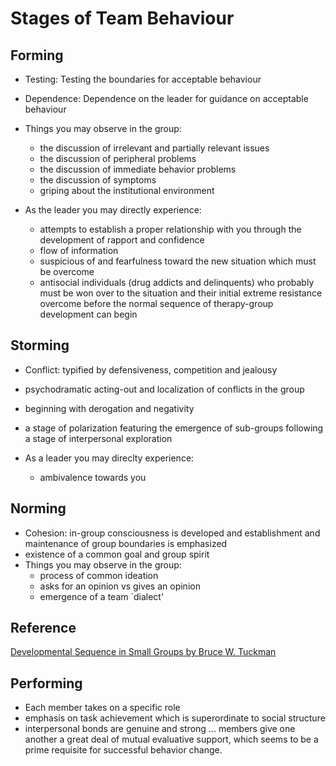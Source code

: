 # Stages of Team Behaviour


## Forming
- Testing: Testing the boundaries for acceptable behaviour
- Dependence: Dependence on the leader for guidance on acceptable behaviour

- Things you may observe in the group: 
  - the discussion of irrelevant and partially relevant issues
  - the discussion of peripheral problems
  - the discussion of immediate behavior problems
  - the discussion of symptoms
  - griping about the institutional environment


- As the leader you may directly experience:
  - attempts to establish a proper relationship with you through the development of rapport and confidence
  - flow of information
  - suspicious of and fearfulness toward the new situation which must be overcome
  - antisocial individuals (drug addicts and delinquents) who probably must be won over to the situation and their initial extreme resistance overcome before the normal sequence of therapy-group development can begin

 ## Storming
 - Conflict: typified by defensiveness, competition and jealousy
 - psychodramatic acting-out and localization of conflicts in the group
 - beginning with derogation and negativity
 - a stage of polarization featuring the emergence of sub-groups following a stage of interpersonal exploration

- As a leader you may direclty experience:
  - ambivalence towards you


## Norming
- Cohesion: in-group consciousness is developed and establishment and maintenance of group boundaries is emphasized
- existence of a common goal and group spirit
- Things you may observe in the group:
  - process of common ideation
  - asks for an opinion vs gives an opinion
  - emergence of a team `dialect'
 

## Reference
[Developmental Sequence in Small Groups by Bruce W. Tuckman](docs/STORMINGNORMING.pdf)
 

## Performing
- Each member takes on a specific role
- emphasis on task achievement which is superordinate to social structure
- interpersonal bonds are genuine and strong ... members give one another a great deal of mutual evaluative support, which seems to be a prime requisite for successful behavior change.
